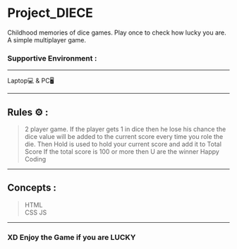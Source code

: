 # Project_DIECE
Childhood memories of dice games. Play once to check how lucky you are. A simple multiplayer game. 

### Supportive Environment : 
---

Laptop💻 & PC🖥

---

Rules ⚙ : 
---

> 2 player game.
> If the  player gets 1 in dice then he lose his chance
> the dice value will be added to the current score every time you role the die.
> Then  Hold is used to hold your current score and add it to Total Score
> If the total score is 100 or more  then U are the winner 
> Happy Coding

---

Concepts : 
---
>HTML  
>CSS
>JS

---

### XD Enjoy the Game if you are LUCKY
